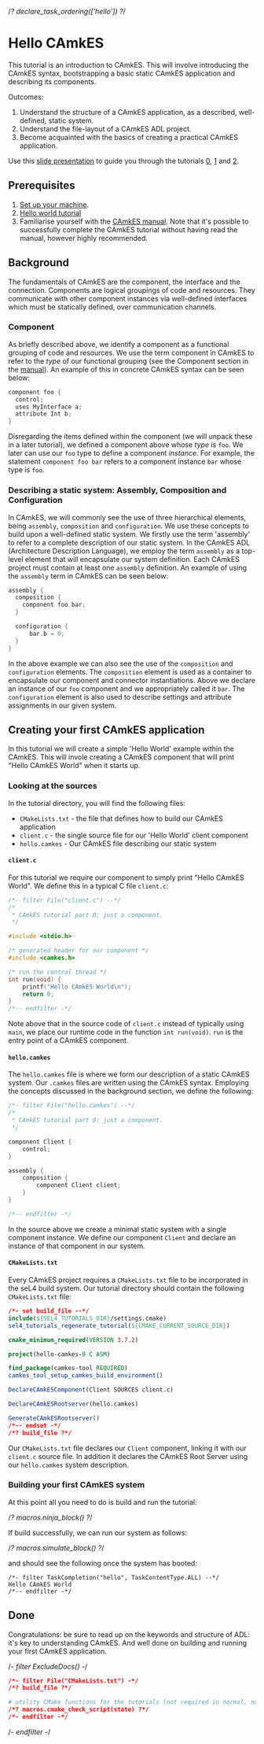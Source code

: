 <!--
  Copyright 2017, Data61, CSIRO (ABN 41 687 119 230)

  SPDX-License-Identifier: BSD-2-Clause
-->

/*? declare_task_ordering(['hello']) ?*/

# Hello CAmkES

This tutorial is an introduction to CAmkES. This will involve introducing the CAmkES syntax, bootstrapping a basic
static CAmkES application and describing its components.

Outcomes:
1. Understand the structure of a CAmkES application, as a described, well-defined, static system.
2. Understand the file-layout of a CAmkES ADL project.
3. Become acquainted with the basics of creating a practical CAmkES application.

Use this [slide presentation](https://github.com/seL4/sel4-tutorials/blob/master/docs/CAmkESTutorial.pdf) to guide you through the tutorials [0](https://docs.sel4.systems/Tutorials/hello-camkes-0), [1](https://docs.sel4.systems/Tutorials/hello-camkes-1) and [2](https://docs.sel4.systems/Tutorials/hello-camkes-2).

## Prerequisites
1. [Set up your machine](https://docs.sel4.systems/Tutorials/setting-up).
2. [Hello world tutorial](https://docs.sel4.systems/Tutorials/hello-world)
3. Familiarise yourself with the [CAmkES manual](https://github.com/seL4/camkes-tool/blob/master/docs/index.md).
Note that it's possible to successfully complete the CAmkES tutorial without having read the manual, however highly
recommended.

## Background

The fundamentals of CAmkES are the component, the interface and the connection. Components are logical
groupings of code and resources. They communicate with other component instances via well-defined
interfaces which must be statically defined, over communication channels.

### Component

As briefly described above, we identify a component as a functional grouping of code and resources. We
use the term component in CAmkES to refer to the *type* of our functional grouping (see the Component section in the [manual](https://github.com/seL4/camkes-tool/blob/master/docs/index.md#component)).
An example of this in concrete CAmkES syntax can be seen below:

```c
component foo {
  control;
  uses MyInterface a;
  attribute Int b;
}
```

Disregarding the items defined within the component (we will unpack these in a later tutorial), we defined a component above
whose *type* is `foo`. We later can use our `foo` type to define a component *instance*.
For example, the statement `component foo bar` refers to a component instance `bar` whose type is
`foo`.

### Describing a static system: Assembly, Composition and Configuration

In CAmkES, we will commonly see the use of three hierarchical elements, being `assembly`, `composition` and `configuration`. We use these concepts
to build upon a well-defined static system. We firstly use the term 'assembly' to refer to a complete description of our static system. In the CAmkES ADL (Architecture Description Language),
we employ the term `assembly` as a top-level element that will encapsulate our system definition. Each CAmkES project must contain
at least one `assembly` definition. An example of using the `assembly` term in CAmkES can be seen below:

```c
assembly {
  composition {
    component foo bar;
  }

  configuration {
      bar.b = 0;
  }
}
```

In the above example we can also see the use of the `composition` and `configuration` elements. The `composition` element is
used as a container to encapsulate our component and connector instantiations. Above we declare an instance of
our `foo` component and we appropriately called it `bar`. The `configuration` element is also used to describe settings and attribute
assignments in our given system.

## Creating your first CAmkES application

In this tutorial we will create a simple 'Hello World' example within the CAmkES. This will invole creating a CAmkES component that will
print "Hello CAmkES World" when it starts up.

### Looking at the sources

In the tutorial directory, you will find the following files:
* `CMakeLists.txt` - the file that defines how to build our CAmkES application
* `client.c` - the single source file for our 'Hello World' client component
* `hello.camkes` - Our CAmkES file describing our static system

#### `client.c`

For this tutorial we require our component to simply print "Hello CAmkES World". We define this in
a typical C file `client.c`:

```c
/*- filter File("client.c") --*/
/*
 * CAmkES tutorial part 0: just a component.
 */

#include <stdio.h>

/* generated header for our component */
#include <camkes.h>

/* run the control thread */
int run(void) {
    printf("Hello CAmkES World\n");
    return 0;
}
/*-- endfilter -*/
```

Note above that in the source code of `client.c` instead of typically using `main`, we place
our runtime code in the function `int run(void)`. `run` is the entry point
of a CAmkES component.

#### `hello.camkes`

The `hello.camkes` file is where we form our description of a static CAmkES system. Our `.camkes`
files are written using the CAmkES syntax. Employing the concepts discussed in the background
section, we define the following:

```c
/*- filter File("hello.camkes") --*/
/*
 * CAmkES tutorial part 0: just a component.
 */

component Client {
    control;
}

assembly {
    composition {
        component Client client;
    }
}

/*-- endfilter -*/
```

In the source above we create a minimal static system with a single component instance. We define
our component `Client` and declare an instance of that component in our system.

#### `CMakeLists.txt`

Every CAmkES project requires a `CMakeLists.txt` file to be incorporated in the seL4 build system. Our tutorial
directory should contain the following `CMakeLists.txt` file:

```cmake
/*- set build_file --*/
include(${SEL4_TUTORIALS_DIR}/settings.cmake)
sel4_tutorials_regenerate_tutorial(${CMAKE_CURRENT_SOURCE_DIR})

cmake_minimum_required(VERSION 3.7.2)

project(hello-camkes-0 C ASM)

find_package(camkes-tool REQUIRED)
camkes_tool_setup_camkes_build_environment()

DeclareCAmkESComponent(Client SOURCES client.c)

DeclareCAmkESRootserver(hello.camkes)

GenerateCAmkESRootserver()
/*-- endset -*/
/*? build_file ?*/
```

Our `CMakeLists.txt` file declares our `Client` component, linking it with our `client.c` source
file. In addition it declares the CAmkES Root Server using our `hello.camkes` system description.

### Building your first CAmkES system

At this point all you need to do is build and run the tutorial:

/*? macros.ninja_block() ?*/

If build successfully, we can run our system as follows:

/*? macros.simulate_block() ?*/

and should see the following once the system has booted:

```
/*- filter TaskCompletion("hello", TaskContentType.ALL) --*/
Hello CAmkES World
/*-- endfilter -*/
```

## Done
 Congratulations: be sure to read up on the keywords and
structure of ADL: it's key to understanding CAmkES. And well done on
building and running your first CAmkES application.



/*- filter ExcludeDocs() -*/

```cmake
/*- filter File("CMakeLists.txt") -*/
/*? build_file ?*/

# utility CMake functions for the tutorials (not required in normal, non-tutorial applications)
/*? macros.cmake_check_script(state) ?*/
/*- endfilter -*/
```

/*- endfilter -*/
